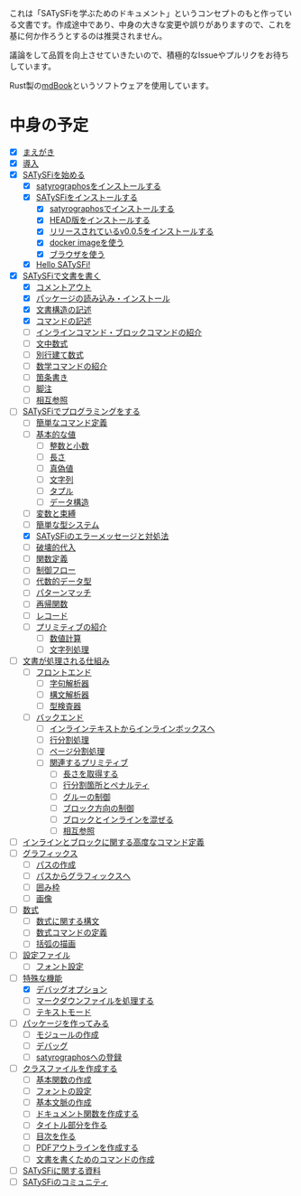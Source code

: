 これは「SATySFiを学ぶためのドキュメント」というコンセプトのもと作っている文書です。作成途中であり、中身の大きな変更や誤りがありますので、これを基に何か作ろうとするのは推奨されません。

議論をして品質を向上させていきたいので、積極的なIssueやプルリクをお待ちしています。

Rust製の[mdBook](https://github.com/rust-lang/mdBook)というソフトウェアを使用しています。

# 中身の予定

- [x] [まえがき](src/chapter1/chapter_1.md)
- [x] [導入](src/chapter2/chapter_2.md)
- [x] [SATySFiを始める](src/chapter3/chapter_3.md)
  - [x] [satyrographosをインストールする](src/chapter3/install_satyrographos.md)
  - [x] [SATySFiをインストールする](src/chapter3/install_satysfi.md)
    - [x] [satyrographosでインストールする](src/chapter3/install_satysfi_by_satyrographos.md)
    - [x] [HEAD版をインストールする](src/chapter3/install_satysfi_at_HEAD.md)
    - [x] [リリースされているv0.0.5をインストールする](src/chapter3/install_satysfi_at_release.md)
    - [x] [docker imageを使う](src/chapter3/use_docker.md)
    - [x] [ブラウザを使う](src/chapter3/use_browser.md)
  - [x] [Hello SATySFi!](src/chapter3/hello_satysfi.md)
- [x] [SATySFiで文書を書く](src/chapter4/chapter_4.md)
  - [x] [コメントアウト](src/chapter4/comment_out.md)
  - [x] [パッケージの読み込み・インストール](src/chapter4/import_package.md)
  - [x] [文書構造の記述](src/chapter4/document_structure.md)
  - [x] [コマンドの記述](src/chapter4/command.md)
  - [ ] [インラインコマンド・ブロックコマンドの紹介](src/chapter4/introduction_inlinecommand_blockcommand.md)
  - [ ] [文中数式](src/chapter4/math_in_inline.md)
  - [ ] [別行建て数式](src/chapter4/math_in_block.md)
  - [ ] [数学コマンドの紹介](src/chapter4/introduction_mathcommand.md)
  - [ ] [箇条書き](src/chapter4/itemize.md)
  - [ ] [脚注](src/chapter4/footnote.md)
  - [ ] [相互参照](src/chapter4/ref.md)
- [ ] [SATySFiでプログラミングをする]()
  - [ ] [簡単なコマンド定義]()
  - [ ] [基本的な値]()
    - [ ] [整数と小数]()
    - [ ] [長さ]()
    - [ ] [真偽値]()
    - [ ] [文字列]()
    - [ ] [タプル]()
    - [ ] [データ構造]()
  - [ ] [変数と束縛]()
  - [ ] [簡単な型システム]()
  - [x] [SATySFiのエラーメッセージと対処法](src/chapter5/errors.md)
  - [ ] [破壊的代入]()
  - [ ] [関数定義]()
  - [ ] [制御フロー]()
  - [ ] [代数的データ型]()
  - [ ] [パターンマッチ]()
  - [ ] [再帰関数]()
  - [ ] [レコード]()
  - [ ] [プリミティブの紹介]()
    - [ ] [数値計算]()
    - [ ] [文字列処理]()
- [ ] [文書が処理される仕組み]()
  - [ ] [フロントエンド]()
    - [ ] [字句解析器]()
    - [ ] [構文解析器]()
    - [ ] [型検査器]()
  - [ ] [バックエンド]()
    - [ ] [インラインテキストからインラインボックスへ]()
    - [ ] [行分割処理]()
    - [ ] [ページ分割処理]()
    - [ ] [関連するプリミティブ]()
      - [ ] [長さを取得する]()
      - [ ] [行分割箇所とペナルティ]()
      - [ ] [グルーの制御]()
      - [ ] [ブロック方向の制御]()
      - [ ] [ブロックとインラインを混ぜる]()
      - [ ] [相互参照]()
- [ ] [インラインとブロックに関する高度なコマンド定義]()
- [ ] [グラフィックス]()
  - [ ] [パスの作成]()
  - [ ] [パスからグラフィックスへ]()
  - [ ] [囲み枠]()
  - [ ] [画像]()
- [ ] [数式]()
  - [ ] [数式に関する構文]()
  - [ ] [数式コマンドの定義]()
  - [ ] [括弧の描画]()
- [ ] [設定ファイル]()
  - [ ] [フォント設定]()
- [ ] [特殊な機能]()
  - [x] [デバッグオプション](src/chapter11/how-use-debug-option.md)
  - [ ] [マークダウンファイルを処理する]()
  - [ ] [テキストモード]()
- [ ] [パッケージを作ってみる]()
  - [ ] [モジュールの作成]()
  - [ ] [デバッグ]()
  - [ ] [satyrographosへの登録]()
- [ ] [クラスファイルを作成する]()
  - [ ] [基本関数の作成]()
  - [ ] [フォントの設定]()
  - [ ] [基本文脈の作成]()
  - [ ] [ドキュメント関数を作成する]()
  - [ ] [タイトル部分を作る]()
  - [ ] [目次を作る]()
  - [ ] [PDFアウトラインを作成する]()
  - [ ] [文書を書くためのコマンドの作成]()
- [ ] [SATySFiに関する資料]()
- [ ] [SATySFiのコミュニティ]()
